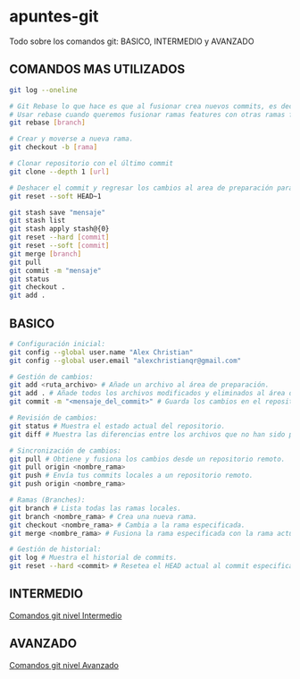 # apuntes-git

Todo sobre los comandos git: BASICO, INTERMEDIO y AVANZADO

## COMANDOS MAS UTILIZADOS

```bash
git log --oneline

# Git Rebase lo que hace es que al fusionar crea nuevos commits, es decir, afecta el cambio del historial.
# Usar rebase cuando queremos fusionar ramas features con otras ramas features, pero, usar merge, para fusionar ramas features con master o dev.
git rebase [branch]

# Crear y moverse a nueva rama.
git checkout -b [rama]

# Clonar repositorio con el último commit
git clone --depth 1 [url]

# Deshacer el commit y regresar los cambios al area de preparación para volver a comitear
git reset --soft HEAD~1

git stash save "mensaje"
git stash list
git stash apply stash@{0}
git reset --hard [commit]
git reset --soft [commit]
git merge [branch]
git pull
git commit -m "mensaje"
git status
git checkout .
git add .
```

## BASICO

```bash
# Configuración inicial:
git config --global user.name "Alex Christian"
git config --global user.email "alexchristianqr@gmail.com"
```

```bash
# Gestión de cambios:
git add <ruta_archivo> # Añade un archivo al área de preparación.
git add . # Añade todos los archivos modificados y eliminados al área de preparación.
git commit -m "<mensaje_del_commit>" # Guarda los cambios en el repositorio.
```

```bash
# Revisión de cambios:
git status # Muestra el estado actual del repositorio.
git diff # Muestra las diferencias entre los archivos que no han sido preparados.
```

```bash
# Sincronización de cambios:
git pull # Obtiene y fusiona los cambios desde un repositorio remoto.
git pull origin <nombre_rama> 
git push # Envía tus commits locales a un repositorio remoto.
git push origin <nombre_rama>
```

```bash
# Ramas (Branches):
git branch # Lista todas las ramas locales.
git branch <nombre_rama> # Crea una nueva rama.
git checkout <nombre_rama> # Cambia a la rama especificada.
git merge <nombre_rama> # Fusiona la rama especificada con la rama actual.
```

```bash
# Gestión de historial:
git log # Muestra el historial de commits.
git reset --hard <commit> # Resetea el HEAD actual al commit especificado.
```

## INTERMEDIO

[Comandos git nivel Intermedio](README-intermedio.md)

## AVANZADO

[Comandos git nivel Avanzado](README-avanzado.md)
